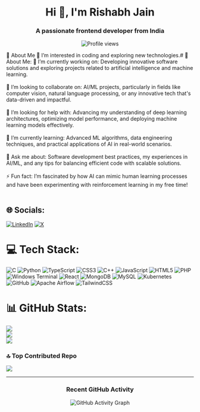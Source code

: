 <h1 align="center">Hi 👋, I'm Rishabh Jain</h1> <h3 align="center">A passionate frontend developer from India</h3> <p align="center"> <img src="https://komarev.com/ghpvc/?username=rishabhjain2002&label=Profile%20views&color=0e75b6&style=flat" alt="Profile views" /> </p>
👋 About Me
👀 I’m interested in coding and exploring new technologies.# 💫 About Me:
🚀 I’m currently working on: Developing innovative software solutions and exploring projects related to artificial intelligence and machine learning.<br><br>🤝 I’m looking to collaborate on: AI/ML projects, particularly in fields like computer vision, natural language processing, or any innovative tech that's data-driven and impactful.<br><br>🌱 I’m looking for help with: Advancing my understanding of deep learning architectures, optimizing model performance, and deploying machine learning models effectively.<br><br>🌿 I’m currently learning: Advanced ML algorithms, data engineering techniques, and practical applications of AI in real-world scenarios.<br><br>💬 Ask me about: Software development best practices, my experiences in AI/ML, and any tips for balancing efficient code with scalable solutions.<br><br>⚡ Fun fact: I’m fascinated by how AI can mimic human learning processes and have been experimenting with reinforcement learning in my free time!<br><br>


## 🌐 Socials:
[![LinkedIn](https://img.shields.io/badge/LinkedIn-%230077B5.svg?logo=linkedin&logoColor=white)](https://linkedin.com/in/https://www.linkedin.com/in/rishabh-jain-812644131/) [![X](https://img.shields.io/badge/X-black.svg?logo=X&logoColor=white)](https://x.com/https://x.com/Rishabh_jain_08) 

# 💻 Tech Stack:
![C](https://img.shields.io/badge/c-%2300599C.svg?style=for-the-badge&logo=c&logoColor=white) ![Python](https://img.shields.io/badge/python-3670A0?style=for-the-badge&logo=python&logoColor=ffdd54) ![TypeScript](https://img.shields.io/badge/typescript-%23007ACC.svg?style=for-the-badge&logo=typescript&logoColor=white) ![CSS3](https://img.shields.io/badge/css3-%231572B6.svg?style=for-the-badge&logo=css3&logoColor=white) ![C++](https://img.shields.io/badge/c++-%2300599C.svg?style=for-the-badge&logo=c%2B%2B&logoColor=white) ![JavaScript](https://img.shields.io/badge/javascript-%23323330.svg?style=for-the-badge&logo=javascript&logoColor=%23F7DF1E) ![HTML5](https://img.shields.io/badge/html5-%23E34F26.svg?style=for-the-badge&logo=html5&logoColor=white) ![PHP](https://img.shields.io/badge/php-%23777BB4.svg?style=for-the-badge&logo=php&logoColor=white) ![Windows Terminal](https://img.shields.io/badge/Windows%20Terminal-%234D4D4D.svg?style=for-the-badge&logo=windows-terminal&logoColor=white) ![React](https://img.shields.io/badge/react-%2320232a.svg?style=for-the-badge&logo=react&logoColor=%2361DAFB) ![MongoDB](https://img.shields.io/badge/MongoDB-%234ea94b.svg?style=for-the-badge&logo=mongodb&logoColor=white) ![MySQL](https://img.shields.io/badge/mysql-4479A1.svg?style=for-the-badge&logo=mysql&logoColor=white) ![Kubernetes](https://img.shields.io/badge/kubernetes-%23326ce5.svg?style=for-the-badge&logo=kubernetes&logoColor=white) ![GitHub](https://img.shields.io/badge/github-%23121011.svg?style=for-the-badge&logo=github&logoColor=white) ![Apache Airflow](https://img.shields.io/badge/Apache%20Airflow-017CEE?style=for-the-badge&logo=Apache%20Airflow&logoColor=white) ![TailwindCSS](https://img.shields.io/badge/tailwindcss-%2338B2AC.svg?style=for-the-badge&logo=tailwind-css&logoColor=white)
# 📊 GitHub Stats:
![](https://github-readme-stats.vercel.app/api?username=Rishabhjain2002&theme=dark&hide_border=false&include_all_commits=false&count_private=false)<br/>
![](https://github-readme-streak-stats.herokuapp.com/?user=Rishabhjain2002&theme=dark&hide_border=false)<br/>
![](https://github-readme-stats.vercel.app/api/top-langs/?username=Rishabhjain2002&theme=dark&hide_border=false&include_all_commits=false&count_private=false&layout=compact)

### 🔝 Top Contributed Repo
![](https://github-contributor-stats.vercel.app/api?username=Rishabhjain2002&limit=5&theme=dark&combine_all_yearly_contributions=true)

---


<!-- Proudly created with GPRM ( https://gprm.itsvg.in ) -->

<!-- <h3 align="left">Connect with me:</h3> <p align="left"> <a href="https://linkedin.com/in/rishabh-jain-812644131" target="_blank"> <img src="https://img.shields.io/badge/LinkedIn-0A66C2?logo=linkedin&logoColor=white&style=for-the-badge" alt="LinkedIn" /> </a> <a href="https://facebook.com/rishabhjain2002" target="_blank"> <img src="https://img.shields.io/badge/Facebook-1877F2?logo=facebook&logoColor=white&style=for-the-badge" alt="Facebook" /> </a> <a href="https://instagram.com/rishabh_jain_0_8" target="_blank"> <img src="https://img.shields.io/badge/Instagram-E4405F?logo=instagram&logoColor=white&style=for-the-badge" alt="Instagram" /> </a> <a href="https://www.youtube.com/@thecryptovidhya" target="_blank"> <img src="https://img.shields.io/badge/YouTube-FF0000?logo=youtube&logoColor=white&style=for-the-badge" alt="YouTube" /> </a> </p> -->

 <h3 align="center">Recent GitHub Activity</h3> <p align="center"> <img src="https://github-readme-activity-graph.vercel.app/graph?username=rishabhjain2002&theme=light" alt="GitHub Activity Graph" /> </p>

